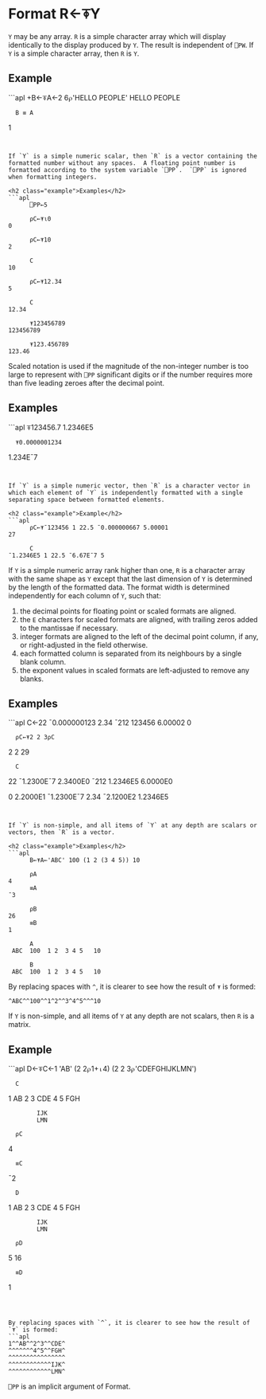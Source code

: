 <div style="display: none;">
  ⍕
</div>






<h1 class="heading"><span class="name">Format</span> <span class="command">R←⍕Y</span></h1>



`Y` may be any array. `R` is a simple character array which will display identically to the display produced by `Y`. The result is independent of `⎕PW`.  If `Y` is a simple character array, then `R` is `Y`.


<h2 class="example">Example</h2>
```apl
      +B←⍕A←2 6⍴'HELLO PEOPLE'
HELLO
PEOPLE
 
      B ≡ A
1
```


If `Y` is a simple numeric scalar, then `R` is a vector containing the formatted number without any spaces.  A floating point number is formatted according to the system variable `⎕PP`.  `⎕PP` is ignored when formatting integers.

<h2 class="example">Examples</h2>
```apl
      ⎕PP←5
 
      ⍴C←⍕⍳0
0
 
      ⍴C←⍕10
2
 
      C
10
 
      ⍴C←⍕12.34
5
 
      C
12.34
 
      ⍕123456789
123456789
 
      ⍕123.456789
123.46
```


Scaled notation is used if the magnitude of the non-integer number is too large to represent with `⎕PP` significant digits or if the number requires more than five leading zeroes after the decimal point.

<h2 class="example">Examples</h2>
```apl
      ⍕123456.7
1.2346E5
 
      ⍕0.0000001234
1.234E¯7
```


If `Y` is a simple numeric vector, then `R` is a character vector in which each element of `Y` is independently formatted with a single separating space between formatted elements.

<h2 class="example">Example</h2>
```apl
      ⍴C←⍕¯123456 1 22.5 ¯0.000000667 5.00001
27
 
      C
¯1.2346E5 1 22.5 ¯6.67E¯7 5
```



If `Y` is a simple numeric array rank higher than one, `R` is a character array with the same shape as `Y` except that the last dimension of `Y` is determined by the length of the formatted data.  The format width is determined independently for each column of `Y`, such that:

1. the decimal points for floating point or scaled formats are aligned.
2. the `E` characters for scaled formats are aligned, with trailing zeros added to the mantissae if necessary.
3. integer formats are aligned to the left of the decimal point column, if any, or right-adjusted in the field otherwise.
4. each formatted column is separated from its neighbours by a single blank column.
5. the exponent values in scaled formats are left-adjusted to remove any blanks.


<h2 class="example">Examples</h2>
```apl
      C←22 ¯0.000000123 2.34 ¯212 123456 6.00002 0
 
      ⍴C←⍕2 2 3⍴C
2 2 29
 
      C
  22    ¯1.2300E¯7  2.3400E0
¯212     1.2346E5   6.0000E0
 
   0     2.2000E1  ¯1.2300E¯7
   2.34 ¯2.1200E2   1.2346E5
```


If `Y` is non-simple, and all items of `Y` at any depth are scalars or vectors, then `R` is a vector.

<h2 class="example">Examples</h2>
```apl
      B←⍕A←'ABC' 100 (1 2 (3 4 5)) 10
 
      ⍴A
4
      ≡A
¯3
 
      ⍴B
26
      ≡B
1
 
      A
 ABC  100  1 2  3 4 5   10
 
      B
 ABC  100  1 2  3 4 5   10
```


By replacing spaces with `^`, it is clearer to see how the result of `⍕` is formed:
```apl
^ABC^^100^^1^2^^3^4^5^^^10
```


If `Y` is non-simple, and all items of `Y` at any depth are not scalars, then `R` is a matrix.

<h2 class="example">Example</h2>
```apl
      D←⍕C←1 'AB' (2 2⍴1+⍳4) (2 2 3⍴'CDEFGHIJKLMN')
 
      C
1  AB  2 3  CDE
       4 5  FGH
 
            IJK
            LMN
 
      ⍴C
4
 
      ≡C
¯2
 
      D
1  AB  2 3  CDE
       4 5  FGH
 
            IJK
            LMN
 
      ⍴D
5 16
 
      ≡D
1
```



By replacing spaces with `^`, it is clearer to see how the result of `⍕` is formed:
```apl
1^^AB^^2^3^^CDE^
^^^^^^^4^5^^FGH^
^^^^^^^^^^^^^^^^
^^^^^^^^^^^^IJK^
^^^^^^^^^^^^LMN^
```


`⎕PP` is an implicit argument of Format.



